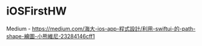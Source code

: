 # iOSFirstHW
Medium - https://medium.com/海大-ios-app-程式設計/利用-swiftui-的-path-shape-繪圖-小熊維尼-23284146cff1
